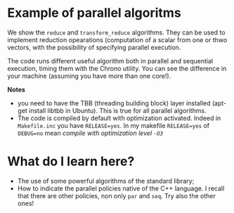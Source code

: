 # Example of parallel algoritms #

We show the `reduce` and `transform_reduce` algorithms. They can be
used to implement reduction opearations (computation of a scalar from
one or thwo vectors, with the possibility of specifying parallel
execution.

The code runs different useful algorithm both in parallel and sequential execution, timing them with the Chrono utility. You can see the difference in your machine (assuming you have more than one core!).

**Notes**

- you need to have the TBB (threading building block) layer installed (apt-get install libtbb in Ubuntu). This is true for all parallel algorithms.
- The code is compiled by default with optimization activated. Indeed in `Makefile.inc` you have `RELEASE=yes`. In my makefile `RELEASE=yes` of `DEBUG=no` mean *compile with optimization level `-O3`*

# What do I learn here? #

- The use of some powerful algorithms of the standard library;
- How to indicate the parallel policies native of the C++ language. I recall that there are other policies, non only `par` and `seq`. Try also the other ones! 